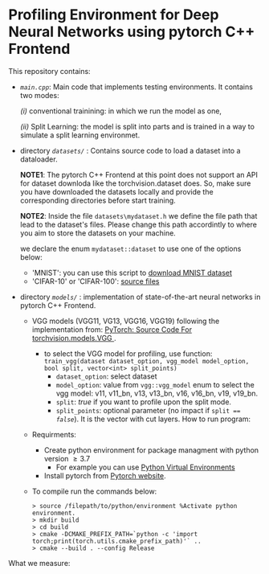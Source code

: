 # Profiling Environment for Deep Neural Networks using pytorch C++ Frontend

This repository contains:
- *`main.cpp`*: Main code that implements testing environments. It contains two modes: 

    *(i)* conventional trainining: in which we run the model as one,

    *(ii)* Split Learning: the model is split into parts and is trained in a way to simulate a split learning environmet.
    
- directory *`datasets/`* :
    Contains source code to load a dataset into a dataloader.

    **NOTE1**: The pytorch C++ Frontend at this point does not support an API for dataset downloda like the torchvision.dataset does. So, make sure you have downloaded the datasets locally and provide the corresponding directories before start training.

    **NOTE2**: Inside the file `datasets\mydataset.h` we define the file path that lead to the dataset's files. Please change this path accordintly to where you aim to store the datasets on your machine.

    we declare the enum `mydataset::dataset` to use one of the options below:
    - 'MNIST': you can use this script to [download MNIST dataset](https://gist.github.com/goldsborough/6dd52a5e01ed73a642c1e772084bcd03)
    - 'CIFAR-10' or 'CIFAR-100': [source files](http://www.cs.toronto.edu/~kriz/cifar.html)

- directory *`models/`* : implementation of state-of-the-art neural networks in pytorch C++ Frontend.
    - VGG models (VGG11, VG13, VGG16, VGG19) following the implementation from: [PyTorch: Source Code For torchvision.models.VGG
](https://pytorch.org/vision/stable/_modules/torchvision/models/vgg.html).
         - to select the VGG model for profiling, use function:
        `train_vgg(dataset dataset_option, vgg_model model_option, bool split, vector<int> split_points)`
            - `dataset_option`: select dataset
            - `model_option`: value from `vgg::vgg_model` enum to select the vgg model: v11, v11_bn, v13, v13_bn, v16, v16_bn, v19, v19_bn.
            - `split`: *true* if you want to profile upon the split mode.
            - `split_points`: optional parameter (no impact if `split == `*`false`*). It is the vector with cut layers.
How to run program:

   - Requirments:
    
        - Create python environment for package managment with python version $\geq 3.7$
            - For example you can use [Python Virtual Environments](https://uoa-eresearch.github.io/eresearch-cookbook/recipe/2014/11/26/python-virtual-env/)
        - Install pytorch from [Pytorch website](https://pytorch.org/get-started/locally/).

  - To compile run the commands below:
        
        > source /filepath/to/python/environment %Activate python environment.
        > mkdir build 
        > cd build
        > cmake -DCMAKE_PREFIX_PATH=`python -c 'import torch;print(torch.utils.cmake_prefix_path)'` ..
        > cmake --build . --config Release

What we measure:

